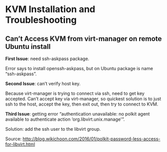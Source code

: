 # KVM Installation and Troubleshooting

## Can’t Access KVM from virt-manager on remote Ubuntu install

**First Issue**: need ssh-askpass package.

Error says to install openssh-askpass, but on Ubuntu package is name
“ssh-askpass”.

**Second Issue**: can’t verify host key.

Because virt-manager is trying to connect via ssh, need to get key accepted.
Can’t accept key via virt-manager, so quickest solution is to just ssh to the
host, accept the key, then exit out, then try to connect to KVM.

**Third Issue**: getting error “authentication unavailable: no polkit agent
available to authenticate action ‘org.libvirt.unix.manage'”.

Solution: add the ssh user to the libvirt group.

Source: http://blog.wikichoon.com/2016/01/polkit-password-less-access-for-libvirt.html
